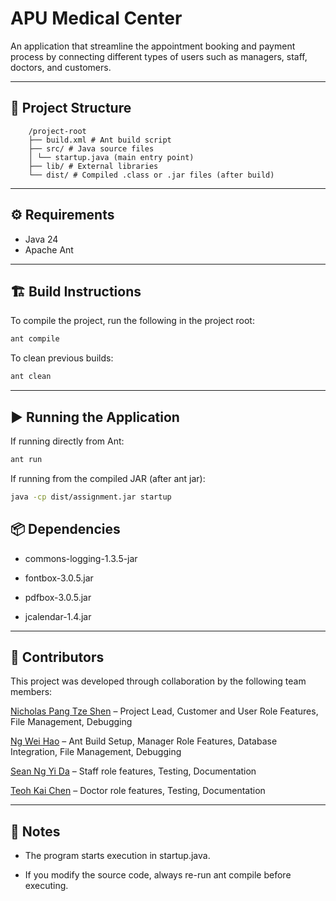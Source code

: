 # APU Medical Center

  An application that streamline the appointment booking and payment process by connecting different types of users such as managers, staff, doctors, and customers.

  ---

## 📂 Project Structure

```dir
    /project-root
    ├── build.xml # Ant build script
    ├── src/ # Java source files
    │ └── startup.java (main entry point)
    ├── lib/ # External libraries
    └── dist/ # Compiled .class or .jar files (after build)
```

---

## ⚙️ Requirements
- Java 24 
- Apache Ant  

---

## 🏗️ Build Instructions
To compile the project, run the following in the project root:  

```bash
ant compile
```

To clean previous builds:

```bash
ant clean
```

---

## ▶️ Running the Application

If running directly from Ant:

```bash
ant run
```

If running from the compiled JAR (after ant jar):

```bash
java -cp dist/assignment.jar startup
```

## 📦 Dependencies

* commons-logging-1.3.5-jar

* fontbox-3.0.5.jar

* pdfbox-3.0.5.jar

* jcalendar-1.4.jar

---

## 👥 Contributors

This project was developed through collaboration by the following team members:

[Nicholas Pang Tze Shen](https://github.com/Fraxtal) – Project Lead, Customer and User Role Features, File Management, Debugging

[Ng Wei Hao](https://github.com/02-is-02) – Ant Build Setup, Manager Role Features, Database Integration, File Management, Debugging

[Sean Ng Yi Da](https://github.com/SeanEYD) – Staff role features, Testing, Documentation

[Teoh Kai Chen](https://github.com/KingstonTeoh) – Doctor role features, Testing, Documentation

---

## 📝 Notes

* The program starts execution in startup.java.


* If you modify the source code, always re-run ant compile before executing.

